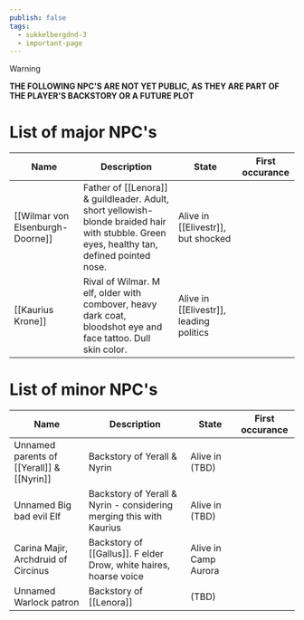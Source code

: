 ```yaml
---
publish: false
tags:
  - sukkelbergdnd-3
  - important-page
---
```

> [!warning]
> **THE FOLLOWING NPC'S ARE NOT YET PUBLIC, AS THEY ARE PART OF THE PLAYER'S BACKSTORY OR A FUTURE PLOT**
# List of major NPC's

| Name                             | Description                                                                                                                                 | State                                   | First occurance |
| -------------------------------- | ------------------------------------------------------------------------------------------------------------------------------------------- | --------------------------------------- | --------------- |
| [[Wilmar von Elsenburgh-Doorne]] | Father of [[Lenora]] & guildleader. Adult, short yellowish-blonde braided hair with stubble. Green eyes, healthy tan, defined pointed nose. | Alive in [[Elivestr]], but shocked      |                 |
| [[Kaurius Krone]]                | Rival of Wilmar. M elf, older with combover, heavy dark coat, bloodshot eye and face tattoo. Dull skin color.                               | Alive in [[Elivestr]], leading politics |                 |
# List of minor NPC's
| Name                                      | Description                                                         | State                | First occurance |
| ----------------------------------------- | ------------------------------------------------------------------- | -------------------- | --------------- |
| Unnamed parents of [[Yerall]] & [[Nyrin]] | Backstory of Yerall & Nyrin                                         | Alive in (TBD)       |                 |
| Unnamed Big bad evil Elf                  | Backstory of Yerall & Nyrin - considering merging this with Kaurius | Alive in (TBD)       |                 |
| Carina Majir, Archdruid of Circinus       | Backstory of [[Gallus]]. F elder Drow, white haires, hoarse voice   | Alive in Camp Aurora |                 |
| Unnamed Warlock patron                    | Backstory of [[Lenora]]                                             | (TBD)                |                 |
